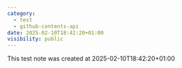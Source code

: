 ```yaml
---
category:
  - test
  - github-contents-api
date: 2025-02-10T18:42:20+01:00
visibility: public
---
```


This test note was created at 2025-02-10T18:42:20+01:00